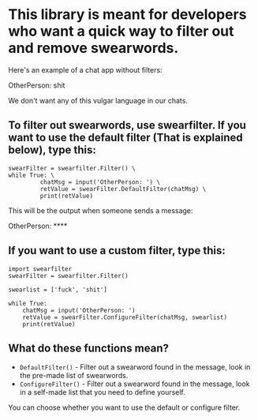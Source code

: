 # This library is meant for developers who want a quick way to filter out and remove swearwords.
  
Here's an example of a chat app without filters:  
  
OtherPerson: shit  
  
We don't want any of this vulgar language in our chats.  
## To filter out swearwords, use swearfilter. If you want to use the default filter (That is explained below), type this:  
  
```import swearfilter \
swearFilter = swearfilter.Filter() \
while True: \
         chatMsg = input('OtherPerson: ') \
         retValue = swearFilter.DefaultFilter(chatMsg) \
         print(retValue)
```
  
This will be the output when someone sends a message:  
  
OtherPerson: ****  
  
## If you want to use a custom filter, type this:  

`import swearfilter` \
`swearFilter = swearfilter.Filter()`
  
`swearlist = ['fuck', 'shit']`
  
`while True:` \
`    chatMsg = input('OtherPerson: ')` \
`    retValue = swearFilter.ConfigureFilter(chatMsg, swearlist)` \
`    print(retValue)`
  
## What do these functions mean?

+ `DefaultFilter()` - Filter out a swearword found in the message, look in the pre-made list of swearwords.
+ `ConfigureFilter()` - Filter out a swearword found in the message, look in a self-made list that you need to define yourself.

You can choose whether you want to use the default or configure filter.
